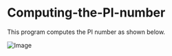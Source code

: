 # Computing-the-PI-number
This program computes the PI number as shown below.


![Image](https://user-images.githubusercontent.com/41565191/54746270-f6fc5400-4be0-11e9-9597-c0a861f933fb.PNG)
